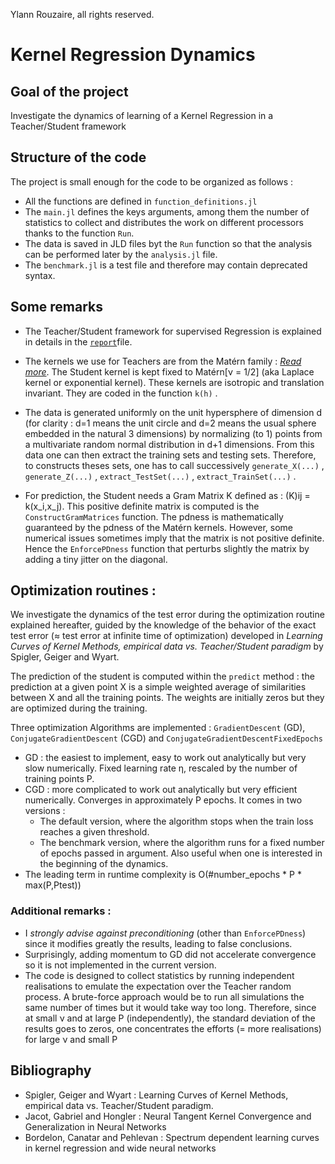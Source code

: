 Ylann Rouzaire, all rights reserved.

# Kernel Regression Dynamics

## Goal of the project

Investigate the dynamics of learning of a Kernel Regression in a Teacher/Student framework

## Structure of the code

The project is small enough for the code to be organized as follows :
* All the functions are defined in `function_definitions.jl`
* The `main.jl` defines the keys arguments, among them the number of statistics to collect and distributes the work on different processors thanks to the function `Run`.
* The data is saved in JLD files byt the `Run` function so that the analysis can be performed later by the `analysis.jl` file.
* The `benchmark.jl` is a test file and therefore may contain deprecated syntax.

## Some remarks

* The Teacher/Student framework for supervised Regression is explained in details in the [`report`](#report.pdf)file.

* The kernels we use for Teachers are from the Matérn family : *[Read more](https://en.wikipedia.org/wiki/Mat%C3%A9rn_covariance_function)*. The Student kernel is kept fixed to Matérn[ν = 1/2]  (aka Laplace kernel or exponential kernel). These kernels are isotropic and translation invariant. They are coded in the function `k(h)` .

* The data is generated uniformly on the unit hypersphere of dimension d (for clarity : d=1 means the unit circle and d=2 means the usual sphere embedded in the natural 3 dimensions) by normalizing (to 1) points from a multivariate random normal distribution in d+1 dimensions. From this data one can then extract the training sets and testing sets. Therefore, to constructs theses sets, one has to call successively `generate_X(...)` ,  `generate_Z(...)` , `extract_TestSet(...)` , `extract_TrainSet(...)` .

* For prediction, the Student needs a Gram Matrix K defined as : (K)ij = k(x_i,x_j). This positive definite matrix is computed is the `ConstructGramMatrices` function. The pdness is mathematically guaranteed by the pdness of the Matérn kernels. However, some numerical issues sometimes imply that the matrix is not positive definite. Hence the `EnforcePDness` function that perturbs slightly the matrix by adding a tiny jitter on the diagonal.


## Optimization routines :

We investigate the dynamics of the test error during the optimization routine explained hereafter, guided by the knowledge of the behavior of the exact test error (≈ test error at infinite time of optimization) developed in *Learning Curves of Kernel Methods, empirical data vs. Teacher/Student paradigm* by Spigler, Geiger and Wyart.

The prediction of the student is computed within the `predict` method : the prediction at a given point X is a simple weighted average of similarities between X and all the training points. The weights are initially zeros but they are optimized during the training.

Three optimization Algorithms are implemented : `GradientDescent` (GD), `ConjugateGradientDescent` (CGD) and `ConjugateGradientDescentFixedEpochs`
* GD : the easiest to implement, easy to work out analytically but very slow numerically. Fixed learning rate η, rescaled by the number of training points P.
* CGD : more complicated to work out analytically but very efficient numerically. Converges in approximately P epochs. It comes in two versions :
    * The default version, where the algorithm stops when the train loss reaches a given threshold.
    * The benchmark version, where the algorithm runs for a fixed number of epochs passed in argument. Also useful when one is interested in the beginning of the dynamics.
* The leading term in runtime complexity is O(#number_epochs * P * max(P,Ptest))

### Additional remarks :
* I *strongly advise against preconditioning* (other than `EnforcePDness`) since it modifies greatly the results, leading to false conclusions.
* Surprisingly, adding momentum to GD did not accelerate convergence so it is not implemented in the current version.
* The code is designed to collect statistics by running independent realisations to emulate the expectation over the Teacher random process. A brute-force approach would be to run all simulations the same number of times but it would take way too long. Therefore, since at small ν and at large P (independently), the standard deviation of the results goes to zeros, one concentrates the efforts (= more realisations) for large ν and small P

## Bibliography
* Spigler, Geiger and Wyart : Learning Curves of Kernel Methods, empirical data vs. Teacher/Student paradigm.
* Jacot, Gabriel and Hongler : Neural Tangent Kernel Convergence and Generalization in Neural Networks
* Bordelon, Canatar and Pehlevan : Spectrum dependent learning curves in kernel regression and wide neural networks
